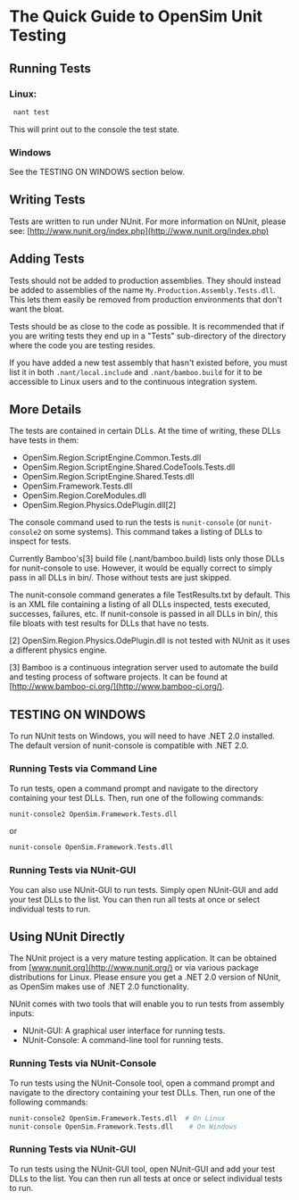 # The Quick Guide to OpenSim Unit Testing

## Running Tests

### Linux:

```sh
 nant test
```

This will print out to the console the test state.

### Windows

See the TESTING ON WINDOWS section below.

## Writing Tests

Tests are written to run under NUnit. For more information on NUnit, please see: [http://www.nunit.org/index.php](http://www.nunit.org/index.php)

## Adding Tests

Tests should not be added to production assemblies. They should instead be added to assemblies of the name
`My.Production.Assembly.Tests.dll`. This lets them easily be removed from production environments that don't want the bloat.

Tests should be as close to the code as possible. It is recommended that if you are writing tests they end up in a "Tests" sub-directory
of the directory where the code you are testing resides.

If you have added a new test assembly that hasn't existed before, you must list it in both `.nant/local.include` and `.nant/bamboo.build`
for it to be accessible to Linux users and to the continuous integration system.

## More Details

The tests are contained in certain DLLs. At the time of writing, these DLLs have tests in them:

- OpenSim.Region.ScriptEngine.Common.Tests.dll
- OpenSim.Region.ScriptEngine.Shared.CodeTools.Tests.dll
- OpenSim.Region.ScriptEngine.Shared.Tests.dll
- OpenSim.Framework.Tests.dll
- OpenSim.Region.CoreModules.dll
- OpenSim.Region.Physics.OdePlugin.dll[2]

The console command used to run the tests is `nunit-console` (or `nunit-console2` on some systems). This command takes a listing of DLLs to inspect for tests.

Currently Bamboo's[3] build file (.nant/bamboo.build) lists only those DLLs for nunit-console to use. However, it would be equally correct to simply pass in all DLLs in bin/. Those without tests are just skipped.

The nunit-console command generates a file TestResults.txt by default. This is an XML file containing a listing of all DLLs inspected, tests executed, successes, failures, etc. If nunit-console is passed in all DLLs in bin/, this file bloats with test results for DLLs that have no tests.

[2] OpenSim.Region.Physics.OdePlugin.dll is not tested with NUnit as it uses a different physics engine.

[3] Bamboo is a continuous integration server used to automate the build and testing process of software projects. It can be found at [http://www.bamboo-ci.org/](http://www.bamboo-ci.org/).

## TESTING ON WINDOWS

To run NUnit tests on Windows, you will need to have .NET 2.0 installed. The default version of nunit-console is compatible with .NET 2.0.

### Running Tests via Command Line

To run tests, open a command prompt and navigate to the directory containing your test DLLs. Then, run one of the following commands:

```sh
nunit-console2 OpenSim.Framework.Tests.dll
```

or

```sh
nunit-console OpenSim.Framework.Tests.dll
```

### Running Tests via NUnit-GUI

You can also use NUnit-GUI to run tests. Simply open NUnit-GUI and add your test DLLs to the list. You can then run all tests at once or select individual tests to run.

## Using NUnit Directly

The NUnit project is a very mature testing application. It can be obtained from [www.nunit.org](http://www.nunit.org/) or via various package distributions for Linux. Please ensure you get a .NET 2.0 version of NUnit, as OpenSim makes use of .NET 2.0 functionality.

NUnit comes with two tools that will enable you to run tests from assembly inputs:

- NUnit-GUI: A graphical user interface for running tests.
- NUnit-Console: A command-line tool for running tests.

### Running Tests via NUnit-Console

To run tests using the NUnit-Console tool, open a command prompt and navigate to the directory containing your test DLLs. Then, run one of the following commands:

```sh
nunit-console2 OpenSim.Framework.Tests.dll  # On Linux
nunit-console OpenSim.Framework.Tests.dll    # On Windows
```

### Running Tests via NUnit-GUI

To run tests using the NUnit-GUI tool, open NUnit-GUI and add your test DLLs to the list. You can then run all tests at once or select individual tests to run.
